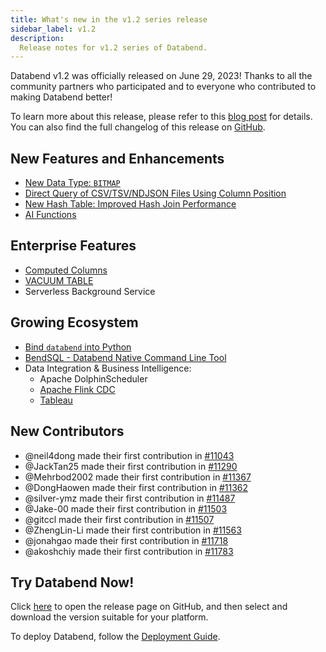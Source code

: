 ```yaml
---
title: What's new in the v1.2 series release
sidebar_label: v1.2
description:
  Release notes for v1.2 series of Databend.
---
```


Databend v1.2 was officially released on June 29, 2023! Thanks to all the community partners who participated and to everyone who contributed to making Databend better!

To learn more about this release, please refer to this [blog post](/blog/databend-changelog-1-2) for details. You can also find the full changelog of this release on [GitHub](https://github.com/datafuselabs/databend/releases/tag/v1.2.0-nightly).

## New Features and Enhancements

- [New Data Type: `BITMAP`](https://databend.rs/doc/sql-reference/data-types/data-type-bitmap)
- [Direct Query of CSV/TSV/NDJSON Files Using Column Position](https://databend.rs/doc/sql-commands/query-syntax/query-select#column-position)
- [New Hash Table: Improved Hash Join Performance](https://github.com/datafuselabs/databend/pull/11140)
- [AI Functions](https://databend.rs/doc/sql-functions/ai-functions/)

## Enterprise Features

- [Computed Columns](https://databend.rs/doc/sql-commands/ddl/table/ddl-create-table#computed-columns)
- [VACUUM TABLE](https://databend.rs/doc/sql-commands/ddl/table/vacuum-table)
- Serverless Background Service

## Growing Ecosystem

- [Bind `databend` into Python](https://pypi.org/project/databend/)
- [BendSQL - Databend Native Command Line Tool](https://databend.rs/doc/sql-clients/bendsql)
- Data Integration & Business Intelligence: 
  - Apache DolphinScheduler
  - [Apache Flink CDC](https://databend.rs/doc/load-data/load-db/flink-cdc) 
  - [Tableau](https://databend.rs/blog/2023-06-01-tableau)

## New Contributors

- @neil4dong made their first contribution in [#11043](https://github.com/datafuselabs/databend/pull/11043)
- @JackTan25 made their first contribution in [#11290](https://github.com/datafuselabs/databend/pull/11290)
- @Mehrbod2002 made their first contribution in [#11367](https://github.com/datafuselabs/databend/pull/11367)
- @DongHaowen made their first contribution in [#11362](https://github.com/datafuselabs/databend/pull/11362)
- @silver-ymz made their first contribution in [#11487](https://github.com/datafuselabs/databend/pull/11487)
- @Jake-00 made their first contribution in [#11503](https://github.com/datafuselabs/databend/pull/11503)
- @gitccl made their first contribution in [#11507](https://github.com/datafuselabs/databend/pull/11507)
- @ZhengLin-Li made their first contribution in [#11563](https://github.com/datafuselabs/databend/pull/11563)
- @jonahgao made their first contribution in [#11718](https://github.com/datafuselabs/databend/pull/11718)
- @akoshchiy made their first contribution in [#11783](https://github.com/datafuselabs/databend/pull/11783)

## Try Databend Now!

Click [here](https://github.com/datafuselabs/databend/releases/tag/v1.2.0-nightly) to open the release page on GitHub, and then select and download the version suitable for your platform.

To deploy Databend, follow the [Deployment Guide](https://databend.rs/doc/deploy).
